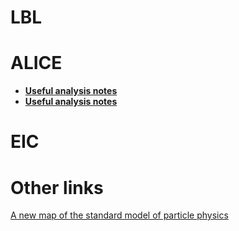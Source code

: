 # LBL

# ALICE

- **[Useful analysis notes](alice/alice_analysis_notes.md)**<br>
- **[Useful analysis notes](alice_analysis_notes.md)**<br>

# EIC

# Other links

[A new map of the standard model of particle physics](https://www.quantamagazine.org/a-new-map-of-the-standard-model-of-particle-physics-20201022/)
